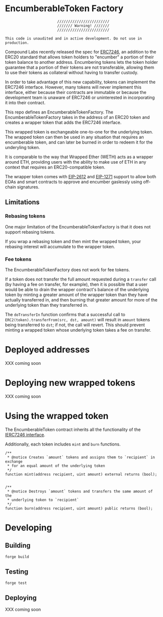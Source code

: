 # EncumberableToken Factory

```
                        ////////////////////////
                        /////// Warning! ///////
                        ////////////////////////

This code is unaudited and in active development. Do not use in production.
```

Compound Labs recently released the spec for
[ERC7246](https://github.com/ethereum/EIPs/pull/7246), an addition to the ERC20
standard that allows token holders to "encumber" a portion of their token
balance to another address. Encumbering tokens lets the token holder guarantee
that a portion of their tokens are not transferable, allowing them to use their
tokens as collateral without having to transfer custody.

In order to take advantage of this new capability, tokens can implement the
ERC7246 interface. However, many tokens will never implement this interface,
either because their contracts are immutable or because the development team is
unaware of ERC7246 or uninterested in incorporating it into their contract.

This repo defines an EncumberableTokenFactory. The EncumberableTokenFactory
takes in the address of an ERC20 token and creates a wrapper token that
adds the ERC7246 interface.

This wrapped token is exchangeable one-to-one for the underlying token. The
wrapped token can then be used in any situation that requires an encumberable
token, and can later be burned in order to redeem it for the underyling token.

It is comparable to the way that Wrapped Ether (WETH) acts as a wrapper around
ETH, providing users with the ability to make use of ETH in any context that
requires an ERC20-compatible token.

The wrapper token comes with [EIP-2612](https://eips.ethereum.org/EIPS/eip-2612)
and [EIP-1271](https://eips.ethereum.org/EIPS/eip-1271) support to allow both EOAs
and smart contracts to approve and encumber gaslessly using off-chain signatures.

## Limitations

### Rebasing tokens

One major limitation of the EncumberableTokenFactory is that it does not support
rebasing tokens.

If you wrap a rebasing token and then mint the wrapped token, your rebasing
interest will accumulate to the wrapper token.

### Fee tokens

The EncumberableTokenFactory does not work for fee tokens.

If a token does not transfer the full amount requested during a `transfer` call
(by having a fee on transfer, for example), then it is possible that a user
would be able to drain the wrapper contract's balance of the underlying token by
minting a greater amount of the wrapper token than they have actually
transferred in, and then burning that greater amount for more of the underlying
token than they transferred in.

The `doTransferIn` function confirms that a successful call to
`ERC2(token).transferFrom(src, dst, amount)` will result in `amount` tokens
being transferred to `dst`; if not, the call will revert. This should prevent
minting a wrapped token whose underlying token takes a fee on transfer.

# Deployed addresses

XXX coming soon

# Deploying new wrapped tokens

XXX coming soon

# Using the wrapped token

The EncumberableToken contract inherits all the functionality of the [IERC7246
interface](./src/interfaces/IERC7246.sol).

Additionally, each token includes `mint` and `burn` functions.

```
/**
 * @notice Creates `amount` tokens and assigns them to `recipient` in exchange
 * for an equal amount of the underlying token
 */
function mint(address recipient, uint amount) external returns (bool);


/**
 * @notice Destroys `amount` tokens and transfers the same amount of the
 * underlying token to `recipient`
 */
function burn(address recipient, uint amount) public returns (bool);
```

# Developing

## Building

``` forge build ```

## Testing

``` forge test ```

## Deploying

XXX coming soon